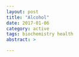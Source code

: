 ```yaml
---
layout: post
title: "Alcohol"
date: 2017-01-06
category: active
tags: biochemistry health
abstract: >

---
```

<!--more-->
